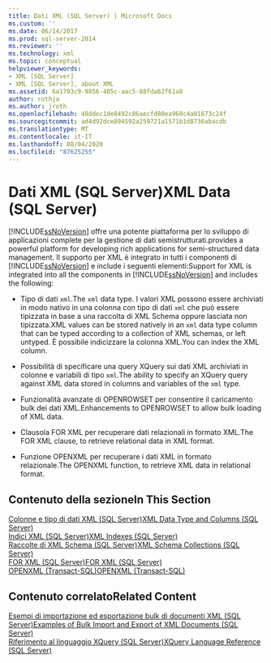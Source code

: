 ```yaml
---
title: Dati XML (SQL Server) | Microsoft Docs
ms.custom: ''
ms.date: 06/14/2017
ms.prod: sql-server-2014
ms.reviewer: ''
ms.technology: xml
ms.topic: conceptual
helpviewer_keywords:
- XML [SQL Server]
- XML [SQL Server], about XML
ms.assetid: 6a1793c9-9856-485c-aac5-88fda62f61a8
author: rothja
ms.author: jroth
ms.openlocfilehash: 48ddec1de8492c86aecfd80ea960c4a01673c24f
ms.sourcegitcommit: ad4d92dce894592a259721a1571b1d8736abacdb
ms.translationtype: MT
ms.contentlocale: it-IT
ms.lasthandoff: 08/04/2020
ms.locfileid: "87625255"
---
```

# <a name="xml-data-sql-server"></a><span data-ttu-id="bab46-102">Dati XML (SQL Server)</span><span class="sxs-lookup"><span data-stu-id="bab46-102">XML Data (SQL Server)</span></span>
  [!INCLUDE[ssNoVersion](../../includes/ssnoversion-md.md)] <span data-ttu-id="bab46-103">offre una potente piattaforma per lo sviluppo di applicazioni complete per la gestione di dati semistrutturati.</span><span class="sxs-lookup"><span data-stu-id="bab46-103">provides a powerful platform for developing rich applications for semi-structured data management.</span></span> <span data-ttu-id="bab46-104">Il supporto per XML è integrato in tutti i componenti di [!INCLUDE[ssNoVersion](../../includes/ssnoversion-md.md)] e include i seguenti elementi:</span><span class="sxs-lookup"><span data-stu-id="bab46-104">Support for XML is integrated into all the components in [!INCLUDE[ssNoVersion](../../includes/ssnoversion-md.md)] and includes the following:</span></span>  
  
-   <span data-ttu-id="bab46-105">Tipo di dati `xml`.</span><span class="sxs-lookup"><span data-stu-id="bab46-105">The `xml` data type.</span></span> <span data-ttu-id="bab46-106">I valori XML possono essere archiviati in modo nativo in una colonna con tipo di dati `xml` che può essere tipizzata in base a una raccolta di XML Schema oppure lasciata non tipizzata.</span><span class="sxs-lookup"><span data-stu-id="bab46-106">XML values can be stored natively in an `xml` data type column that can be typed according to a collection of XML schemas, or left untyped.</span></span> <span data-ttu-id="bab46-107">È possibile indicizzare la colonna XML.</span><span class="sxs-lookup"><span data-stu-id="bab46-107">You can index the XML column.</span></span>  
  
-   <span data-ttu-id="bab46-108">Possibilità di specificare una query XQuery sui dati XML archiviati in colonne e variabili di tipo `xml`.</span><span class="sxs-lookup"><span data-stu-id="bab46-108">The ability to specify an XQuery query against XML data stored in columns and variables of the `xml` type.</span></span>  
  
-   <span data-ttu-id="bab46-109">Funzionalità avanzate di OPENROWSET per consentire il caricamento bulk dei dati XML.</span><span class="sxs-lookup"><span data-stu-id="bab46-109">Enhancements to OPENROWSET to allow bulk loading of XML data.</span></span>  
  
-   <span data-ttu-id="bab46-110">Clausola FOR XML per recuperare dati relazionali in formato XML.</span><span class="sxs-lookup"><span data-stu-id="bab46-110">The FOR XML clause, to retrieve relational data in XML format.</span></span>  
  
-   <span data-ttu-id="bab46-111">Funzione OPENXML per recuperare i dati XML in formato relazionale.</span><span class="sxs-lookup"><span data-stu-id="bab46-111">The OPENXML function, to retrieve XML data in relational format.</span></span>  
  
## <a name="in-this-section"></a><span data-ttu-id="bab46-112">Contenuto della sezione</span><span class="sxs-lookup"><span data-stu-id="bab46-112">In This Section</span></span>  
 [<span data-ttu-id="bab46-113">Colonne e tipo di dati XML &#40;SQL Server&#41;</span><span class="sxs-lookup"><span data-stu-id="bab46-113">XML Data Type and Columns &#40;SQL Server&#41;</span></span>](xml-data-type-and-columns-sql-server.md)  
 [<span data-ttu-id="bab46-114">Indici XML &#40;SQL Server&#41;</span><span class="sxs-lookup"><span data-stu-id="bab46-114">XML Indexes &#40;SQL Server&#41;</span></span>](xml-indexes-sql-server.md)  
 [<span data-ttu-id="bab46-115">Raccolte di XML Schema &#40;SQL Server&#41;</span><span class="sxs-lookup"><span data-stu-id="bab46-115">XML Schema Collections &#40;SQL Server&#41;</span></span>](xml-schema-collections-sql-server.md)  
 [<span data-ttu-id="bab46-116">FOR XML &#40;SQL Server&#41;</span><span class="sxs-lookup"><span data-stu-id="bab46-116">FOR XML &#40;SQL Server&#41;</span></span>](for-xml-sql-server.md)  
 [<span data-ttu-id="bab46-117">OPENXML &#40;Transact-SQL&#41;</span><span class="sxs-lookup"><span data-stu-id="bab46-117">OPENXML &#40;Transact-SQL&#41;</span></span>](/sql/t-sql/functions/openxml-transact-sql)  
  
## <a name="related-content"></a><span data-ttu-id="bab46-118">Contenuto correlato</span><span class="sxs-lookup"><span data-stu-id="bab46-118">Related Content</span></span>  
 [<span data-ttu-id="bab46-119">Esempi di importazione ed esportazione bulk di documenti XML &#40;SQL Server&#41;</span><span class="sxs-lookup"><span data-stu-id="bab46-119">Examples of Bulk Import and Export of XML Documents &#40;SQL Server&#41;</span></span>](../import-export/examples-of-bulk-import-and-export-of-xml-documents-sql-server.md)  
 [<span data-ttu-id="bab46-120">Riferimento al linguaggio XQuery &#40;SQL Server&#41;</span><span class="sxs-lookup"><span data-stu-id="bab46-120">XQuery Language Reference &#40;SQL Server&#41;</span></span>](/sql/xquery/xquery-language-reference-sql-server)  
  
